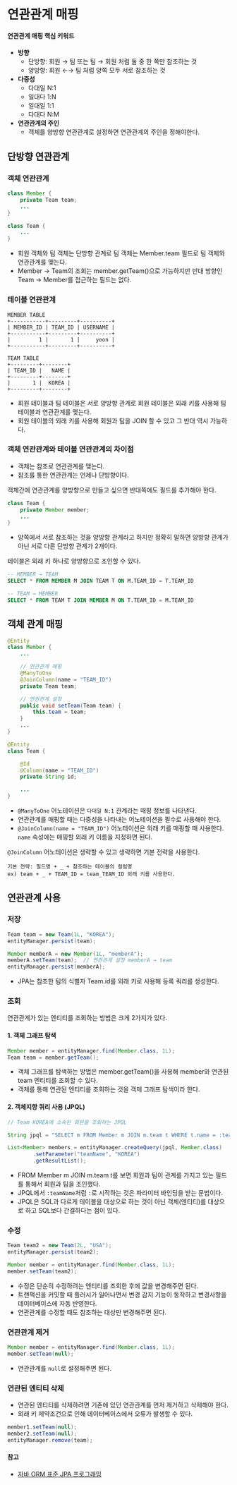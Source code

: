 # 연관관계 매핑

####  연관관계 매핑 핵심 키워드

- **방향**
  - 단방향: 회원 → 팀 또는 팀 → 회원 처럼 둘 중 한 쪽만 참조하는 것
  - 양방향: 회원 ←→ 팀 처럼 양쪽 모두 서로 참조하는 것
- **다중성**
  - 다대일 N:1
  - 일대다 1:N
  - 일대일 1:1
  - 다대다 N:M
- **연관관계의 주인**
  - 객체를 양방향 연관관계로 설정하면 연관관계의 주인을 정해야한다.

## 단방향 연관관계

### 객체 연관관계

```java
class Member {
    private Team team;
    ...
}

class Team {
    ...
}
```

- 회원 객체와 팀 객체는 단방향 관계로 팀 객체는 Member.team 필드로 팀 객체와 연관관계를 맺는다.
- Member → Team의 조회는 member.getTeam()으로 가능하지만 반대 방향인 Team → Member를 접근하는 필드는 없다.

### 테이블 연관관계

```text
MEMBER TABLE
+-----------+---------+----------+
| MEMBER_ID | TEAM_ID | USERNAME |
+-----------+---------+----------+
|         1 |       1 |     yoon |
+-----------+---------+----------+

TEAM TABLE
+---------+--------+
| TEAM_ID |   NAME |
+---------+--------+
|       1 |  KOREA |
+---------+--------+
```

- 회원 테이블과 팀 테이블은 서로 양방향 관계로 회원 테이블은 외래 키를 사용해 팀 테이블과 연관관계를 맺는다.
- 회원 테이블의 외래 키를 사용해 회원과 팀을 JOIN 할 수 있고 그 반대 역시 가능하다.

### 객체 연관관계와 테이블 연관관계의 차이점

- 객체는 참조로 연관관계를 맺는다.
- 참조를 통한 연관관계는 언제나 단방향이다.

객체간에 연관관계를 양방향으로 만들고 싶으면 반대쪽에도 필드를 추가해야 한다.

```java
class Team {
    private Member member;
    ...
}
```


- 양쪽에서 서로 참조하는 것을 양방향 관계라고 하지만 정확히 말하면 양방향 관계가 아닌 서로 다른 단방향 관계가 2개이다.

테이블은 외래 키 하나로 양방향으로 조인할 수 있다.

```sql
-- MEMBER → TEAM
SELECT * FROM MEMBER M JOIN TEAM T ON M.TEAM_ID = T.TEAM_ID

-- TEAM → MEMBER
SELECT * FROM TEAM T JOIN MEMBER M ON T.TEAM_ID = M.TEAM_ID
```

## 객체 관계 매핑

```java
@Entity
class Member {
    ...

    // 연관관계 매핑
    @ManyToOne
    @JoinColumn(name = "TEAM_ID")
    private Team team;

    // 연관관계 설정
    public void setTeam(Team team) {
        this.team = team;
    }
    ...
}

@Entity
class Team {

    @Id
    @Column(name = "TEAM_ID")
    private String id;

    ...
}
```

- `@ManyToOne` 어노테이션은 `다대일 N:1` 관계라는 매핑 정보를 나타낸다.
- 연관관계를 매핑할 때는 다중성을 나타내는 어노테이션을 필수로 사용해야 한다.
- `@JoinColumn(name = "TEAM_ID")` 어노테이션은 외래 키를 매핑할 때 사용한다. `name` 속성에는 매핑할 외래 키 이름을 지정하면 된다.

`@JoinColumn` 어노테이션은 생략할 수 있고 생략하면 기본 전략을 사용한다.

```text
기본 전략: 필드명 + _ + 참조하는 테이블의 컬럼명
ex) team + _ + TEAM_ID = team_TEAM_ID 외래 키를 사용한다.
```

## 연관관계 사용

### 저장

```java
Team team = new Team(1L, "KOREA");
entityManager.persist(team);

Member memberA = new Member(1L, "memberA");
memberA.setTeam(team);  // 연관관계 설정 memberA → team
entityManager.persist(memberA);
```

- JPA는 참조한 팀의 식별자 Team.id를 외래 키로 사용해 등록 쿼리를 생성한다.

### 조회

연관관계가 있는 엔티티를 조회하는 방법은 크게 2가지가 있다.

#### 1. 객체 그래프 탐색

```java
Member member = entityManager.find(Member.class, 1L);
Team team = member.getTeam();
```

- 객체 그래프를 탐색하는 방법은 member.getTeam()을 사용해 member와 연관된 team 엔티티를 조회할 수 있다.
- 객체를 통해 연관된 엔티티를 조회하는 것을 객체 그래프 탐색이라 한다.

#### 2. 객체지향 쿼리 사용 (JPQL)

```java
// Team KOREA에 소속된 회원을 조회하는 JPQL

String jpql = "SELECT m FROM Member m JOIN m.team t WHERE t.name = :teamName";

List<Member> members = entityManager.createQuery(jpql, Member.class)
        .setParameter("teamName", "KOREA")
        .getResultList();
```

- FROM Member m JOIN m.team t를 보면 회원과 팀이 관계를 가지고 있는 필드를 통해서 회원과 팀을 조인했다.
- JPQL에서 `:teamName`처럼 `:`로 시작하는 것은 파라미터 바인딩을 받는 문법이다.
- JPQL은 SQL과 다르게 테이블을 대상으로 하는 것이 아닌 객체(엔티티)를 대상으로 하고 SQL보다 간결하다는 점이 있다.

### 수정

```java
Team team2 = new Team(2L, "USA");
entityManager.persist(team2);

Member member = entityManager.find(Member.class, 1L);
member.setTeam(team2);
```

- 수정은 단순히 수정하려는 엔티티를 조회한 후에 값을 변경해주면 된다.
- 트랜잭션을 커밋할 때 플러시가 일어나면서 변경 감지 기능이 동작하고 변경사항을 데이터베이스에 자동 반영한다.
- 연관관계를 수정할 때도 참조하는 대상만 변경해주면 된다.

### 연관관계 제거

```java
Member member = entityManager.find(Member.class, 1L);
member.setTeam(null);
```

- 연관관계를 `null`로 설정해주면 된다.

### 연관된 엔티티 삭제

- 연관된 엔티티를 삭제하려면 기존에 있던 연관관계를 먼저 제거하고 삭제해야 한다.
- 외래 키 제약조건으로 인해 데이터베이스에서 오류가 발생할 수 있다.

```java
member1.setTeam(null);
member2.setTeam(null);
entityManager.remove(team);
```

#### 참고

- [자바 ORM 표준 JPA 프로그래밍](http://www.yes24.com/Product/goods/19040233)